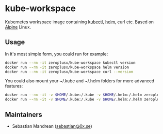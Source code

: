 kube-workspace
==============
Kubernetes workspace image containing [kubectl](https://kubernetes.io/docs/user-guide/kubectl-overview/), [helm](https://helm.sh/), curl etc. Based on [Alpine](https://docs.docker.com/samples/library/alpine/) Linux.

Usage
-----
In it's most simple form, you could run for example:

```sh
docker run --rm -it zeroplusx/kube-workspace kubectl version
docker run --rm -it zeroplusx/kube-workspace helm version
docker run --rm -it zeroplusx/kube-workspace curl --version
```

You could also mount your ~/.kube and ~/.helm folders for more advanced features:

```sh
docker run --rm -it -v $HOME/.kube:/.kube -v $HOME/.helm:/.helm zeroplusx/kube-workspace kubectl get pods
docker run --rm -it -v $HOME/.kube:/.kube -v $HOME/.helm:/.helm zeroplusx/kube-workspace helm ls
```

Maintainers
-----------
* Sebastian Mandrean (<sebastian@0x.se>)
